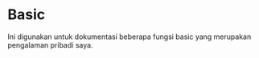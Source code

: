 # Basic

Ini digunakan untuk dokumentasi beberapa fungsi basic yang merupakan pengalaman pribadi saya.